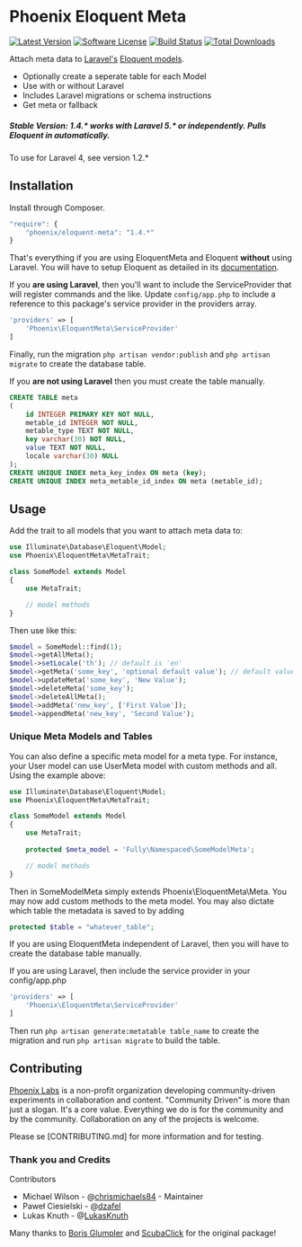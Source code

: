 # Phoenix Eloquent Meta

[![Latest Version](https://img.shields.io/github/release/chrismichaels84/eloquent-meta.svg?style=flat-square)](https://github.com/phoenix-labs/eloquent-meta/releases)
[![Software License](https://img.shields.io/badge/license-MIT-brightgreen.svg?style=flat-square)](LICENSE.md)
[![Build Status](https://img.shields.io/travis/chrismichaels84/eloquent-meta/master.svg?style=flat-square)](https://travis-ci.org/phoenix-labs/eloquent-meta)
[![Total Downloads](https://img.shields.io/packagist/dt/phoenix/eloquent-meta.svg?style=flat-square)](https://packagist.org/packages/phoenix/eloquent-meta)

Attach meta data to [Laravel's](http://laravel.com/) [Eloquent models](http://laravel.com/docs/eloquent).
  * Optionally create a seperate table for each Model
  * Use with or without Laravel
  * Includes Laravel migrations or schema instructions
  * Get meta or fallback

##### Stable Version: 1.4.* works with Laravel 5.* or independently. Pulls Eloquent in automatically.
To use for Laravel 4, see version 1.2.*

## Installation
Install through Composer.

```js
"require": {
    "phoenix/eloquent-meta": "1.4.*"
}
```

That's everything if you are using EloquentMeta and Eloquent **without** using Laravel. You will have to setup Eloquent as detailed in its [documentation](https://github.com/illuminate/database).

If you **are using Laravel**, then you'll want to include the ServiceProvider that will register commands and the like. Update `config/app.php` to include a reference to this package's service provider in the providers array.

```php
'providers' => [
    'Phoenix\EloquentMeta\ServiceProvider'
]
```

Finally, run the migration `php artisan vendor:publish` and `php artisan migrate` to create the database table.

If you **are not using Laravel** then you must create the table manually.

```sql
CREATE TABLE meta
(
    id INTEGER PRIMARY KEY NOT NULL,
    metable_id INTEGER NOT NULL,
    metable_type TEXT NOT NULL,
    key varchar(30) NOT NULL,
    value TEXT NOT NULL,
    locale varchar(30) NULL
);
CREATE UNIQUE INDEX meta_key_index ON meta (key);
CREATE UNIQUE INDEX meta_metable_id_index ON meta (metable_id);

```

## Usage
Add the trait to all models that you want to attach meta data to:

```php
use Illuminate\Database\Eloquent\Model;
use Phoenix\EloquentMeta\MetaTrait;

class SomeModel extends Model
{
    use MetaTrait;

    // model methods
}
```

Then use like this:

```php
$model = SomeModel::find(1);
$model->getAllMeta();
$model->setLocale('th'); // default is 'en'
$model->getMeta('some_key', 'optional default value'); // default value only returned if no meta found.
$model->updateMeta('some_key', 'New Value');
$model->deleteMeta('some_key');
$model->deleteAllMeta();
$model->addMeta('new_key', ['First Value']);
$model->appendMeta('new_key', 'Second Value');
```

### Unique Meta Models and Tables
You can also define a specific meta model for a meta type. For instance, your User model can use UserMeta model with custom methods and all. Using the example above:

```php
use Illuminate\Database\Eloquent\Model;
use Phoenix\EloquentMeta\MetaTrait;

class SomeModel extends Model
{
    use MetaTrait;
    
    protected $meta_model = 'Fully\Namespaced\SomeModelMeta';

    // model methods
}
```
Then in SomeModelMeta simply extends Phoenix\EloquentMeta\Meta. You may now add custom methods to the meta model. You may also dictate which table the metadata is saved to by adding

```php
protected $table = "whatever_table";
```

If you are using EloquentMeta independent of Laravel, then you will have to create the database table manually.

If you are using Laravel, then include the service provider in your config/app.php

```php
'providers' => [
    'Phoenix\EloquentMeta\ServiceProvider'
]
```

Then run ```php artisan generate:metatable table_name``` to create the migration and run ```php artisan migrate``` to build the table.

## Contributing
[Phoenix Labs](http://phoenixlabstech.org) is a non-profit organization developing community-driven experiments in collaboration and content. "Community Driven" is more than just a slogan. It's a core value. Everything we do is for the community and by the community. Collaboration on any of the projects is welcome.

Please se [CONTRIBUTING.md] for more information and for testing.

### Thank you and Credits
Contributors
  - Michael Wilson - @[chrismichaels84](http://github.com/chrismichaels84) - Maintainer
  - Paweł Ciesielski - @[dzafel](http://github.com/dzafel)
  - Lukas Knuth - @[LukasKnuth](http://github.com/LukasKnuth)
 
Many thanks to [Boris Glumpler](https://github.com/shabushabu) and [ScubaClick](https://github.com/ScubaClick) for the original package!

